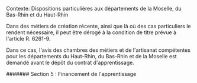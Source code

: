 Contexte: Dispositions particulières aux départements de la Moselle, du Bas-Rhin et du Haut-Rhin

Dans des métiers de création récente, ainsi que là où des cas particuliers le rendent nécessaire, il peut être dérogé à la condition de titre prévue à l'article R. 6261-9.

Dans ce cas, l'avis des chambres des métiers et de l'artisanat compétentes pour les départements du Haut-Rhin, du Bas-Rhin et de la Moselle est demandé avant le dépôt du contrat d'apprentissage.

####### Section 5 : Financement de l'apprentissage